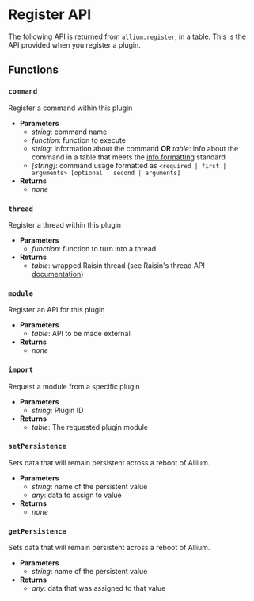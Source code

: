 # Register API

The following API is returned from [`allium.register`](docs/allium-api.md), in a table. This is the API provided when you register a plugin.

## Functions

### `command`

Register a command within this plugin

- **Parameters**
  - _string_: command name
  - _function_: function to execute
  - _string_: information about the command __OR__ _table_: info about the command in a table that meets the [info formatting](docs/info-formatting.md) standard
  - _[string]_: command usage formatted as `<required | first | arguments> [optional | second | arguments]`
- **Returns**
  - _none_

### `thread`

Register a thread within this plugin

- **Parameters**
  - _function_: function to turn into a thread
- **Returns**
  - _table_: wrapped Raisin thread (see Raisin's thread API [documentation](https://github.com/hugeblank/raisin/wiki))

### `module`

Register an API for this plugin

- **Parameters**
  - _table_: API to be made external
- **Returns**
  - _none_

### `import`

Request a module from a specific plugin

- **Parameters**
  - _string_: Plugin ID
- **Returns**
  - _table_: The requested plugin module

### `setPersistence`

Sets data that will remain persistent across a reboot of Allium.

- **Parameters**
  - _string_: name of the persistent value
  - _any_: data to assign to value
- **Returns**
  - _none_

### `getPersistence`

Sets data that will remain persistent across a reboot of Allium.

- **Parameters**
  - _string_: name of the persistent value
- **Returns**
  - _any_: data that was assigned to that value